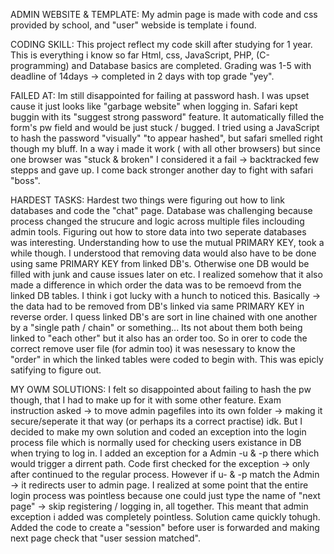 ADMIN WEBSITE & TEMPLATE:
My admin page is made with code and css provided by school, and "user" webside is template i found.

CODING SKILL:
This project reflect my code skill after studying for 1 year. 
This is everything i know so far
Html, css, JavaScript, PHP, (C-programming) and Database basics are completed.
Grading was 1-5 with deadline of 14days -> completed in 2 days with top grade "yey".

FAILED AT:
Im still disappointed for failing at password hash. I was upset cause it just looks like "garbage website" when logging in.
Safari kept buggin with its "suggest strong password" feature.
It automatically filled the form's pw field and would be just stuck / bugged.
I tried using a JavaScript to hash the password "visually" "to appear hashed", but safari smelled right though my bluff.
In a way i made it work ( with all other browsers) but since one browser was "stuck & broken" I considered it a fail -> backtracked few stepps and gave up. 
I come back stronger another day to fight with safari "boss".

HARDEST TASKS:
Hardest two things were figuring out how to link databases and code the "chat" page.
Database was challenging because process changed the strucure and logic across multiple files inclouding admin tools.
Figuring out how to store data into two seperate databases was interesting. 
Understanding how to use the mutual PRIMARY KEY, took a while though. 
I understood that removing data would also have to be done using same PRIMARY KEY from linked DB's. 
Otherwise one DB would be filled with junk and cause issues later on etc.
I realized somehow that it also made a difference in which order the data was to be remoevd from the linked DB tables. 
I think i got lucky with a hunch to noticed this.
Basically -> the data had to be removed from DB's linked via same PRIMARY KEY in reverse order. 
I quess linked DB's are sort in line chained with one another by a "single path / chain" or something...
Its not about them both being linked to "each other" but it also has an order too.
So in orer to code the correct remove user file (for admin too) it was nesessary to know the "order" in which the linked tables were coded to begin with.
This was epicly satifying to figure out.

MY OWM SOLUTIONS:
I felt so disappointed about failing to hash the pw though, that I had to make up for it with some other feature.
Exam instruction asked -> to move admin pagefiles into its own folder ->  making it secure/seperate it that way (or perhaps its a correct practise) idk.
But I decided to make my own solution and coded an exception into the login process file which is normally used for checking users existance in DB
when trying to log in.
I added an exception for a Admin -u & -p there which would trigger a dirrent path.
Code first checked for the exception -> only after continued to the regular process. 
However if u- & -p match the Admin -> it redirects user to admin page. 
I realized at some point that the entire login process was pointless because one could just type the name of "next page" -> 
skip registering / logging in, all together.
This meant that admin exception i added was completely pointless.
Solution came quickly tohugh. Added the code to create a "session" before user is forwarded and making next page check that "user session matched".
